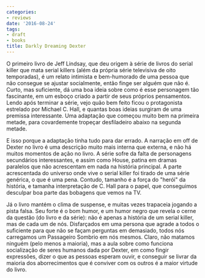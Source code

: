 ```yaml
---
categories:
- reviews
date: '2016-08-24'
tags:
- draft
- books
title: Darkly Dreaming Dexter
---
```


O primeiro livro de Jeff Lindsay, que deu origem à série de livros do serial killer que mata serial killers (além da própria série televisiva de oito temporadas), é um relato intimista e bem-humorado de uma pessoa que não consegue se ajustar socialmente, então finge ser alguém que não é. Curto, mas suficiente, dá uma boa ideia sobre como é esse personagem tão fascinante, em um esboço criado a partir de seus próprios pensamentos. Lendo após terminar a série, vejo quão bem feito ficou o protagonista estrelado por Michael C. Hall, e quantas boas ideias surgiram de uma premissa interessante. Uma adaptação que começou muito bem na primeira metade, para covardemente tropeçar desfiladeiro abaixo na segunda metade.

E isso porque a adaptação tinha tudo para dar errado. A narração em off de Dexter no livro é uma descrição muito mais interna que externa, e não há muitos momentos de ação no livro. A série sofre da falta de personagens secundários interessantes, e assim como House, patina em dramas paralelos que não acrescentam em nada na história principal. A parte acrescentada do universo onde vive o serial killer foi tirado de uma série genérica, o que é uma pena. Contudo, tamanho é a força do "herói" da história, e tamanha interpretação de C. Hall para o papel, que conseguimos desculpar boa parte das bobagens que vemos na TV.

Já o livro mantém o clima de suspense, e muitas vezes trapaceia jogando a pista falsa. Seu forte é o bom humor, e um humor negro que revela o cerne da questão (do livro e da série): não é apenas a história de um serial killer, mas de cada um de nós. Disfarçados em uma persona que agrade a todos o suficiente para que não se façam perguntas em demasiado, todos nós carregamos um Passageiro Sombrio em nós mesmos. Claro, não matamos ninguém (pelo menos a maioria), mas a aula sobre como funciona socialização de seres humanos dada por Dexter, em como fingir expressões, dizer o que as pessoas esperam ouvir, e conseguir se livrar da maioria dos aborrecimentos que é conviver com os outros é a maior virtude do livro.